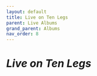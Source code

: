 ```yaml
---
layout: default
title: Live on Ten Legs
parent: Live Albums
grand_parent: Albums
nav_order: 8
---
```


# *Live on Ten Legs*